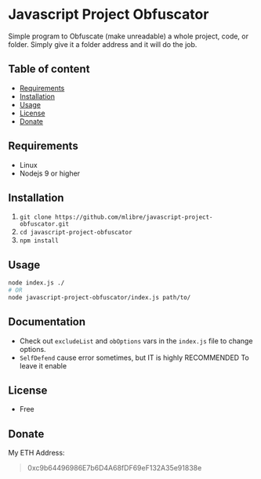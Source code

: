 # Javascript Project Obfuscator
Simple program to Obfuscate (make unreadable) a whole project, code, or folder.
Simply give it a folder address and it will do the job. 

## Table of content
+ [Requirements](#requirements)
+ [Installation](#installation)
+ [Usage](#usage)
+ [License](#license)
+ [Donate](#donate)

## Requirements
+ Linux
+ Nodejs 9 or higher

## Installation
1. `git clone https://github.com/mlibre/javascript-project-obfuscator.git`
2. `cd javascript-project-obfuscator`
3. `npm install`

## Usage
~~~bash
node index.js ./
# OR
node javascript-project-obfuscator/index.js path/to/
~~~

## Documentation
* Check out `excludeList` and `obOptions` vars in the `index.js` file to change options.
* `SelfDefend` cause error sometimes, but IT is highly RECOMMENDED To leave it enable

## License
* Free

## Donate
My ETH Address:
> 0xc9b64496986E7b6D4A68fDF69eF132A35e91838e

